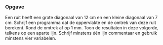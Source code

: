 ### Opgave

Een ruit heeft een grote diagonaal van 12 cm en een kleine diagonaal van 7 cm. Schrijf een programma dat de oppervlakte en de omtrek van deze ruit berekent. Rond de omtrek af op 1 mm. Toon de resultaten in deze volgorde, telkens op een aparte lijn. Schrijf minstens één lijn commentaar en gebruik minstens vier variabelen.
